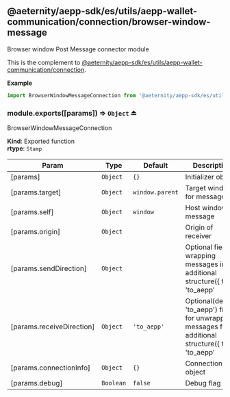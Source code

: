 <a id="module_@aeternity/aepp-sdk/es/utils/aepp-wallet-communication/connection/browser-window-message"></a>

## @aeternity/aepp-sdk/es/utils/aepp-wallet-communication/connection/browser-window-message
Browser window Post Message connector module

This is the complement to [@aeternity/aepp-sdk/es/utils/aepp-wallet-communication/connection](#module_@aeternity/aepp-sdk/es/utils/aepp-wallet-communication/connection).

**Example**  
```js
import BrowserWindowMessageConnection from '@aeternity/aepp-sdk/es/utils/aepp-wallet-communication/connection/browser-window-message'
```
<a id="exp_module_@aeternity/aepp-sdk/es/utils/aepp-wallet-communication/connection/browser-window-message--module.exports"></a>

### module.exports([params]) ⇒ `Object` ⏏
BrowserWindowMessageConnection

**Kind**: Exported function  
**rtype**: `Stamp`

| Param | Type | Default | Description |
| --- | --- | --- | --- |
| [params] | `Object` | <code>{}</code> | Initializer object |
| [params.target] | `Object` | <code>window.parent</code> | Target window for message |
| [params.self] | `Object` | <code>window</code> | Host window for message |
| [params.origin] | `Object` |  | Origin of receiver |
| [params.sendDirection] | `Object` |  | Optional field for wrapping messages in additional structure({ type: 'to_aepp' || 'to_waellet', data }).Used for handling messages netween content script and page |
| [params.receiveDirection] | `Object` | <code>&#x27;to_aepp&#x27;</code> | Optional(default: 'to_aepp') field for unwrapping messages from additional structure({ type: 'to_aepp' || 'to_waellet', data }).Used for handling messages netween content script and page |
| [params.connectionInfo] | `Object` | <code>{}</code> | Connection info object |
| [params.debug] | `Boolean` | <code>false</code> | Debug flag |

